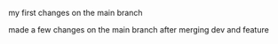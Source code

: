my first changes on the main branch

made a few changes on the main branch after merging dev and feature